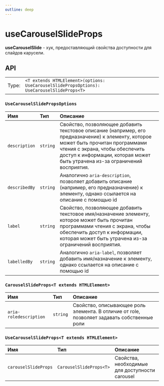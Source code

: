 ```yaml
---
outline: deep
---
```


# useCarouselSlideProps

**useCarouselSlide** - хук, предоставляющий свойства доступности для слайдов карусели.

## API

|       |                                                                                            |
| ----: |:-------------------------------------------------------------------------------------------|
| Type: | `<T extends HTMLElement>(options: UseCarouselSlidePropsOptions): UseCarouselSlideProps<T>` |

### `UseCarouselSlidePropsOptions`

| Имя               | Тип      | Описание    |
|:-------------------|:-----------|:-----------|
| `description`  | `string`   | Свойство, позволяющее добавить текстовое описание (например, его предназначение) к элементу, которое может быть прочитан программами чтения с экрана, чтобы обеспечить доступ к информации, которая может быть утрачена из-за ограничений восприятия.  | 
| `describedBy`  | `string`   | Аналогично `aria-description`, позволяет добавить описание (например, его предназначение) к элементу, однако ссылается на описание с помощью id  | 
| `label`  | `string`   | Свойство, позволяющее добавить текстовое имя/назначение элементу, которое может быть прочитан программами чтения с экрана, чтобы обеспечить доступ к информации, которая может быть утрачена из-за ограничений восприятия.  | 
| `labelledBy`  | `string`   | Аналогично `aria-label`, позволяет добавить имя/назначение к элементу, однако ссылается на описание с помощью id  | 

### `CarouselSlideProps<T extends HTMLElement>`

| Имя               | Тип      | Описание    |
|:-------------------|:-----------|:-----------|
| `aria-roledescription`  | `string`   | Свойство, описывающее роль элемента. В отличие от role, позволяет задавать собственные роли  | 

### `UseCarouselSlideProps<T extends HTMLElement>`

| Имя               | Тип      | Описание                                       |
|:-------------------|:-----------|:-----------------------------------------------|
| `carouselSlideProps`  | `CarouselSlideProps<T>`   | Свойства, необходимые для доступности carousel |
